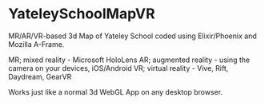 # YateleySchoolMapVR
MR/AR/VR-based 3d Map of Yateley School coded using Elixir/Phoenix and Mozilla A-Frame.

MR; mixed reality - Microsoft HoloLens
AR; augmented reality - using the camera on your devices, iOS/Android
VR; virtual reality - Vive, Rift, Daydream, GearVR

Works just like a normal 3d WebGL App on any desktop browser.
